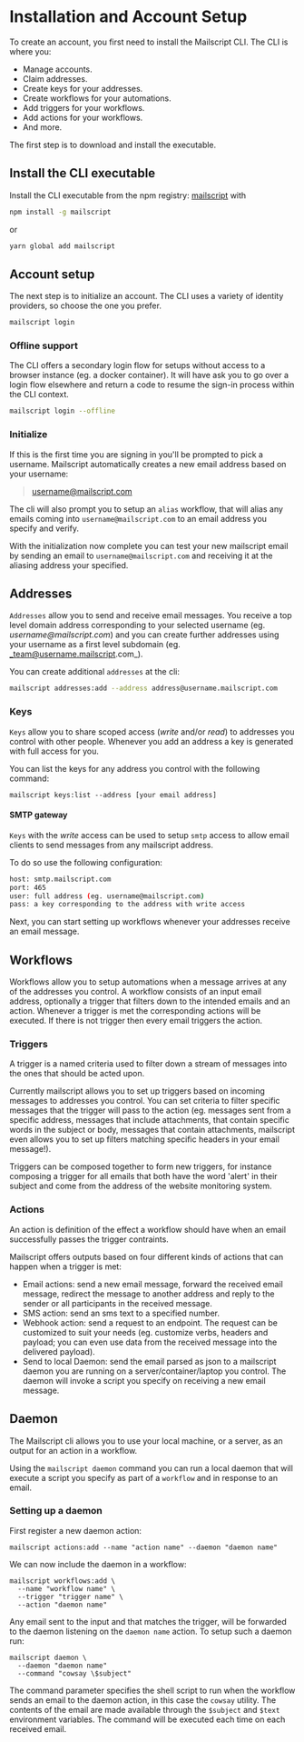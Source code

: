# Installation and Account Setup

To create an account, you first need to install the Mailscript CLI. The CLI is where you:

- Manage accounts.
- Claim addresses.
- Create keys for your addresses.
- Create workflows for your automations.
- Add triggers for your workflows.
- Add actions for your workflows.
- And more.

The first step is to download and install the executable.

## Install the CLI executable

Install the CLI executable from the npm registry: [mailscript](https://www.npmjs.com/package/mailscript) with

```sh
npm install -g mailscript
```

or

```sh
yarn global add mailscript
```

## Account setup

The next step is to initialize an account. The CLI uses a variety of identity providers, so choose the one you prefer.

```sh
mailscript login
```

### Offline support

The CLI offers a secondary login flow for setups without access to a browser instance (eg. a docker container). It will have ask you to go over a login flow elsewhere and return a code to resume the sign-in process within the CLI context.

```sh
mailscript login --offline
```

### Initialize

If this is the first time you are signing in you'll be prompted to pick a username. Mailscript automatically creates a new email address based on your username:

> username@mailscript.com

The cli will also prompt you to setup an `alias` workflow, that will alias any emails coming into `username@mailscript.com` to an email address you specify and verify.

With the initialization now complete you can test your new mailscript email by sending
an email to `username@mailscript.com` and receiving it at the aliasing address your specified.

## Addresses

`Addresses` allow you to send and receive email messages. You receive a top level domain address corresponding to your selected username (eg. _username@mailscript.com_) and you can create further addresses using your username as a first level subdomain (eg. _team@username.mailscript.com_).

You can create additional `addresses` at the cli:

```sh
mailscript addresses:add --address address@username.mailscript.com
```

### Keys

`Keys` allow you to share scoped access (_write_ and/or _read_) to addresses you control with other people. Whenever you add an address a key is generated with full access for you.

You can list the keys for any address you control with the following command:

```
mailscript keys:list --address [your email address]
```

#### SMTP gateway

`Keys` with the _write_ access can be used to setup `smtp` access to allow email clients to send messages from any mailscript address.

To do so use the following configuration:

```sh
host: smtp.mailscript.com
port: 465
user: full address (eg. username@mailscript.com)
pass: a key corresponding to the address with write access
```

Next, you can start setting up workflows whenever your addresses receive an email message.

## Workflows

Workflows allow you to setup automations when a message arrives at any of the addresses you control. A workflow consists of an input email address, optionally a trigger that filters down to the intended emails and an action. Whenever a trigger is met the corresponding actions will be executed. If there is not trigger then every email triggers the action.

### Triggers

A trigger is a named criteria used to filter down a stream of messages into the ones that should be acted upon.

Currently mailscript allows you to set up triggers based on incoming messages to addresses you control. You can set criteria to filter specific messages that the trigger will pass to the action (eg. messages sent from a specific address, messages that include attachments, that contain specific words in the subject or body, messages that contain attachments, mailscript even allows you to set up filters matching specific headers in your email message!).

Triggers can be composed together to form new triggers, for instance composing a trigger for all emails that both have the word 'alert' in their subject and come from the address of the website monitoring system.

### Actions

An action is definition of the effect a workflow should have when an email successfully passes the trigger contraints.

Mailscript offers outputs based on four different kinds of actions that can happen when a trigger is met:

- Email actions: send a new email message, forward the received email message, redirect the message to another address and reply to the sender or all participants in the received message.
- SMS action: send an sms text to a specified number.
- Webhook action: send a request to an endpoint. The request can be customized to suit your needs (eg. customize verbs, headers and payload; you can even use data from the received message into the delivered payload).
- Send to local Daemon: send the email parsed as json to a mailscript daemon you are running on a server/container/laptop you control. The daemon will invoke a script you specify on receiving a new email message.

## Daemon

The Mailscript cli allows you to use your local machine, or a server, as an output for an action in a workflow.

Using the `mailscript daemon` command you can run a local daemon that will execute a script you specify as part of a `workflow` and in response to an email.

### Setting up a daemon

First register a new daemon action:

```shell
mailscript actions:add --name "action name" --daemon "daemon name"
```

We can now include the daemon in a workflow:

```shell
mailscript workflows:add \
  --name "workflow name" \
  --trigger "trigger name" \
  --action "daemon name"
```

Any email sent to the input and that matches the trigger, will be forwarded to the daemon listening on the `daemon name` action. To setup such a daemon run:

```shell
mailscript daemon \
  --daemon "daemon name"
  --command "cowsay \$subject"
```

The command parameter specifies the shell script to run when the workflow sends an email to the daemon action, in this case the `cowsay` utility. The contents of the email are made available through the `$subject` and `$text` environment variables. The command will be executed each time on each received email.